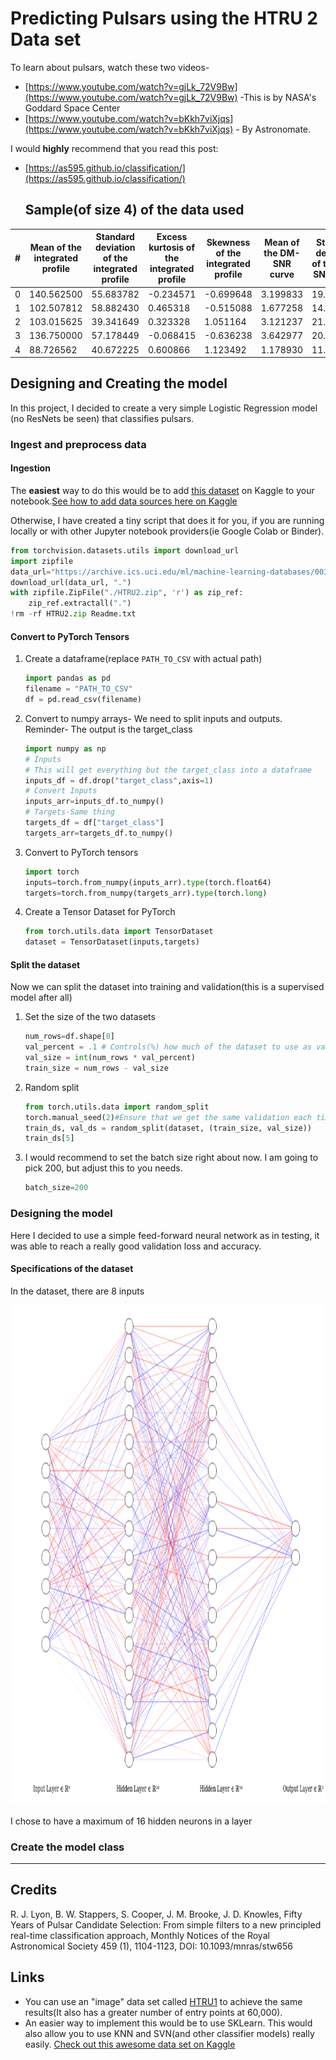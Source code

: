 # Predicting Pulsars using the HTRU 2 Data set

To learn about pulsars, watch these two videos-

- [https://www.youtube.com/watch?v=gjLk_72V9Bw](https://www.youtube.com/watch?v=gjLk_72V9Bw) -This is by NASA's Goddard Space Center
- [https://www.youtube.com/watch?v=bKkh7viXjqs](https://www.youtube.com/watch?v=bKkh7viXjqs) - By Astronomate.  

I would **highly** recommend that you read this post:

- [https://as595.github.io/classification/](https://as595.github.io/classification/)
  
  ## Sample(of size 4) of the data used

| #   | Mean of the integrated profile | Standard deviation of the integrated profile | Excess kurtosis of the integrated profile | Skewness of the integrated profile | Mean of the DM-SNR curve | Standard deviation of the DM-SNR curve | Excess kurtosis of the DM-SNR curve | Standard deviation of the DM-SNR curve | Skewness of the DM-SNR curve | target_class |
| --- | ------------------------------ | -------------------------------------------- | ----------------------------------------- | ---------------------------------- | ------------------------ | -------------------------------------- | ----------------------------------- | -------------------------------------- | ---------------------------- | ------------ |
| 0   | 140.562500                     | 55.683782                                    | -0.234571                                 | -0.699648                          | 3.199833                 | 19.110426                              | 7.975532                            | 74.242225                              | 74.242225                    | 0            |
| 1   | 102.507812                     | 58.882430                                    | 0.465318                                  | -0.515088                          | 1.677258                 | 14.860146                              | 10.576487                           | 127.393580                             | 127.393580                   | 0            |
| 2   | 103.015625                     | 39.341649                                    | 0.323328                                  | 1.051164                           | 3.121237                 | 21.744669                              | 7.735822                            | 63.171909                              | 63.171909                    | 0            |
| 3   | 136.750000                     | 57.178449                                    | -0.068415                                 | -0.636238                          | 3.642977                 | 20.959280                              | 6.896499                            | 53.593661                              | 53.593661                    | 0            |
| 4   | 88.726562                      | 40.672225                                    | 0.600866                                  | 1.123492                           | 1.178930                 | 11.468720                              | 14.269573                           | 252.567306                             | 252.567306                   | 0            |

## Designing and Creating the model

In this project, I decided to create a very simple Logistic Regression model (no ResNets be seen) that classifies pulsars.  

### Ingest and preprocess data

#### Ingestion

The **easiest** way to do this would be to add [this dataset](https://www.kaggle.com/pavanraj159/predicting-a-pulsar-star) on Kaggle to your notebook.[See how to add data sources here on Kaggle](https://www.kaggle.com/docs/notebooks#adding-data-sources)  

Otherwise, I have created a tiny script that does it for you, if you are running locally or with other Jupyter notebook providers(ie Google Colab or Binder).

```python
from torchvision.datasets.utils import download_url
import zipfile
data_url="https://archive.ics.uci.edu/ml/machine-learning-databases/00372/HTRU2.zip"
download_url(data_url, ".")
with zipfile.ZipFile("./HTRU2.zip", 'r') as zip_ref:
    zip_ref.extractall(".")
!rm -rf HTRU2.zip Readme.txt
```

#### Convert to PyTorch Tensors

1. Create a dataframe(replace `PATH_TO_CSV` with actual path)
   
   ```python
   import pandas as pd
   filename = "PATH_TO_CSV"
   df = pd.read_csv(filename)
   ```
2. Convert to numpy arrays- We need to split inputs and outputs.  
   Reminder- The output is the target_class
   
   ```python
   import numpy as np
   # Inputs
   # This will get everything but the target_class into a dataframe
   inputs_df = df.drop("target_class",axis=1)
   # Convert Inputs
   inputs_arr=inputs_df.to_numpy()
   # Targets-Same thing
   targets_df = df["target_class"]
   targets_arr=targets_df.to_numpy()
   ```
3. Convert to PyTorch tensors
   
   ```python
   import torch
   inputs=torch.from_numpy(inputs_arr).type(torch.float64)
   targets=torch.from_numpy(targets_arr).type(torch.long)
   ```
4. Create a Tensor Dataset for PyTorch
   
   ```python
   from torch.utils.data import TensorDataset
   dataset = TensorDataset(inputs,targets)
   ```

#### Split the dataset

Now we can split the dataset into training and validation(this is a supervised model after all)

1. Set the size of the two datasets
   
   ```python
   num_rows=df.shape[0]
   val_percent = .1 # Controls(%) how much of the dataset to use as validation
   val_size = int(num_rows * val_percent)
   train_size = num_rows - val_size
   ```
2. Random split
   
   ```python
   from torch.utils.data import random_split
   torch.manual_seed(2)#Ensure that we get the same validation each time.
   train_ds, val_ds = random_split(dataset, (train_size, val_size))
   train_ds[5]
   ```
3. I would recommend to set the batch size right about now.
   I am going to pick 200, but adjust this to you needs.
   
   ```python
   batch_size=200
   ```

### Designing the model

Here I decided to use a simple feed-forward neural network as in testing, it was able to reach a really good validation loss and accuracy.

#### Specifications of the dataset

In the dataset, there are 8 inputs

<img title="alexlenail.me/NN-SVG/index.html" src="./nn.png" alt="" width="665" height="800" data-align="center">  

I chose to have a maximum of 16 hidden neurons in a layer

### Create the model class

---

## Credits

R. J. Lyon, B. W. Stappers, S. Cooper, J. M. Brooke, J. D. Knowles,
Fifty Years of Pulsar Candidate Selection: From simple filters to a new
principled real-time classification approach, Monthly Notices of the
Royal Astronomical Society 459 (1), 1104-1123, DOI: 10.1093/mnras/stw656

## Links

- You can use an "image" data set called [HTRU1](https://github.com/as595/HTRU1) to achieve the same results(It also has a greater number of entry points at 60,000).
- An easier way to implement this would be to use SKLearn. This would also allow you to use KNN and SVN(and other classifier models) really easily. [Check out this awesome data set on Kaggle](https://www.kaggle.com/ytaskiran/predicting-class-of-pulsars-with-ml-algorithms)
